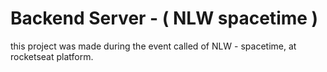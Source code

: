 # Backend Server - ( NLW spacetime )

this project was made during the event called of NLW - spacetime, at rocketseat platform.